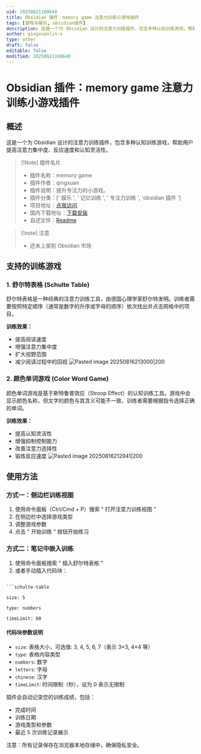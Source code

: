 ```yaml
---
uid: 20250821100648
title: Obsidian 插件：memory game 注意力训练小游戏插件
tags: [游戏与娱乐, obsidian插件]
description: 这是一个为 Obsidian 设计的注意力训练插件，包含多种认知训练游戏，帮助用户提高注意力集中度、反应速度和认知灵活性。
author: qingxuanlin-s
type: other
draft: false
editable: false
modified: 20250821100648
---
```


# Obsidian 插件：memory game 注意力训练小游戏插件

## 概述

这是一个为 Obsidian 设计的注意力训练插件，包含多种认知训练游戏，帮助用户提高注意力集中度、反应速度和认知灵活性。

> [!Note] 插件名片
> - 插件名称：memory game
> - 插件作者：qingxuan
> - 插件说明：提升专注力的小游戏。
> - 插件分类：[' 娱乐 ', ' 记忆训练 ', ' 专注力训练 ', 'obsidian 插件 ']
> - 项目地址：[点我访问](https://github.com/qingxuanlin-s/obsidian-memory-game)
> - 国内下载地址：[下载安装](https://pkmer.cn/products/plugin/pluginMarket/?memory-game)
> - 自述文件：[Readme](https://github.com/qingxuanlin-s/obsidian-memory-game/blob/main/README.md)

>[!note] 注意
>- 还未上架到 Obsidian 市场

## 支持的训练游戏

### 1. 舒尔特表格 (Schulte Table)

舒尔特表格是一种经典的注意力训练工具，由德国心理学家舒尔特发明。训练者需要按照特定顺序（通常是数字的升序或字母的顺序）依次找出并点击网格中的项目。

**训练效果：**

- 提高阅读速度
- 增强注意力集中度
- 扩大视野范围
- 减少阅读过程中的回视
  ![Pasted image 20250816213000|200](https://cdn.pkmer.cn/images/Pasted%20image%2020250816213000.png!pkmer)

### 2. 颜色单词游戏 (Color Word Game)

颜色单词游戏是基于斯特鲁普效应（Stroop Effect）的认知训练工具。游戏中会显示颜色名称，但文字的颜色与其含义可能不一致，训练者需要根据指令选择正确的单词。

**训练效果：**

- 提高认知灵活性
- 增强抑制控制能力
- 改善注意力选择性
- 锻炼反应速度
![Pasted image 20250816212941|200](https://cdn.pkmer.cn/images/Pasted%20image%2020250816212941.png!pkmer)

## 使用方法

### 方式一：侧边栏训练视图


1. 使用命令面板（Ctrl/Cmd + P）搜索 " 打开注意力训练视图 "
2. 在侧边栏中选择游戏类型
3. 调整游戏参数
4. 点击 " 开始训练 " 按钮开始练习



### 方式二：笔记中嵌入训练

1. 使用命令面板搜索 " 插入舒尔特表格 "
2. 或者手动插入代码块：

```

```schulte-table

size: 5

type: numbers

timeLimit: 60

```

#### 代码块参数说明

- `size`: 表格大小，可选值: 3, 4, 5, 6, 7（表示 3×3, 4×4 等）
- `type`: 表格内容类型
- `numbers`: 数字
- `letters`: 字母
- `chinese`: 汉字
- `timeLimit`: 时间限制（秒），设为 0 表示无限制


插件会自动记录您的训练成绩，包括：

- 完成时间
- 训练日期
- 游戏类型和参数
- 最近 5 次训练记录展示

注意：所有记录保存在浏览器本地存储中，确保隐私安全。
